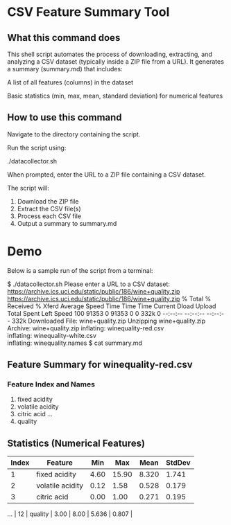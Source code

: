 # CSV Feature Summary Tool
## What this command does
This shell script automates the process of downloading, extracting, and analyzing a CSV dataset (typically inside a ZIP file from a URL). It generates a summary (summary.md) that includes:

  A list of all features (columns) in the dataset

  Basic statistics (min, max, mean, standard deviation) for numerical features

## How to use this command
Navigate to the directory containing the script.

Run the script using:

./datacollector.sh

When prompted, enter the URL to a ZIP file containing a CSV dataset.

The script will:

  1. Download the ZIP file
  2. Extract the CSV file(s)
  3. Process each CSV file
  4. Output a summary to summary.md

# Demo
Below is a sample run of the script from a terminal:

$ ./datacollector.sh 
Please enter a URL to a CSV dataset: https://archive.ics.uci.edu/static/public/186/wine+quality.zip
https://archive.ics.uci.edu/static/public/186/wine+quality.zip
  % Total    % Received % Xferd  Average Speed   Time    Time     Time  Current
                                 Dload  Upload   Total   Spent    Left  Speed
100 91353    0 91353    0     0   332k      0 --:--:-- --:--:-- --:--:--  332k
Downloaded File: wine+quality.zip
Unzipping wine+quality.zip
Archive:  wine+quality.zip
  inflating: winequality-red.csv     
  inflating: winequality-white.csv   
  inflating: winequality.names
$ cat summary.md

## Feature Summary for winequality-red.csv

### Feature Index and Names
1. fixed acidity
2. volatile acidity
3. citric acid
...
12. quality

## Statistics (Numerical Features)
| Index | Feature           | Min  | Max  | Mean  | StdDev |
|-------|-------------------|------|------|-------|--------|
| 1     | fixed acidity     | 4.60 | 15.90 | 8.320 | 1.741  |
| 2     | volatile acidity  | 0.12 | 1.58 | 0.528 | 0.179  |
| 3     | citric acid       | 0.00 | 1.00 | 0.271 | 0.195  |
...
| 12    | quality           | 3.00 | 8.00 | 5.636 | 0.807  |
